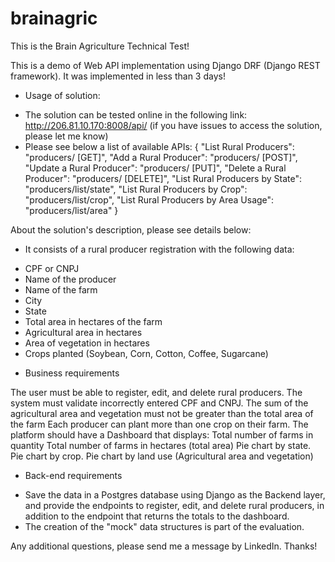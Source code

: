 # brainagric

This is the Brain Agriculture Technical Test!

This is a demo of Web API implementation using Django DRF (Django REST framework). It was implemented in less than 3 days!

* Usage of solution:
- The solution can be tested online in the following link: http://206.81.10.170:8008/api/ (if you have issues to access the solution, please let me know)
- Please see below a list of available APIs:
{
    "List Rural Producers": "producers/ [GET]",
    "Add a Rural Producer": "producers/ [POST]",
    "Update a Rural Producer": "producers/<id> [PUT]",
    "Delete a Rural Producer": "producers/<id> [DELETE]",
    "List Rural Producers by State": "producers/list/state",
    "List Rural Producers by Crop": "producers/list/crop",
    "List Rural Producers by Area Usage": "producers/list/area"
}

About the solution's description, please see details below:

* It consists of a rural producer registration with the following data:

- CPF or CNPJ
- Name of the producer
- Name of the farm
- City
- State
- Total area in hectares of the farm
- Agricultural area in hectares
- Area of ​​vegetation in hectares
- Crops planted (Soybean, Corn, Cotton, Coffee, Sugarcane)

* Business requirements

The user must be able to register, edit, and delete rural producers.
The system must validate incorrectly entered CPF and CNPJ.
The sum of the agricultural area and vegetation must not be greater than the total area of ​​the farm
Each producer can plant more than one crop on their farm.
The platform should have a Dashboard that displays:
Total number of farms in quantity
Total number of farms in hectares (total area)
Pie chart by state.
Pie chart by crop.
Pie chart by land use (Agricultural area and vegetation)

* Back-end requirements

- Save the data in a Postgres database using Django as the Backend layer, and provide the endpoints to register, edit, and delete rural producers, in addition to the endpoint that returns the totals to the dashboard.
- The creation of the "mock" data structures is part of the evaluation.

Any additional questions, please send me a message by LinkedIn. Thanks!




